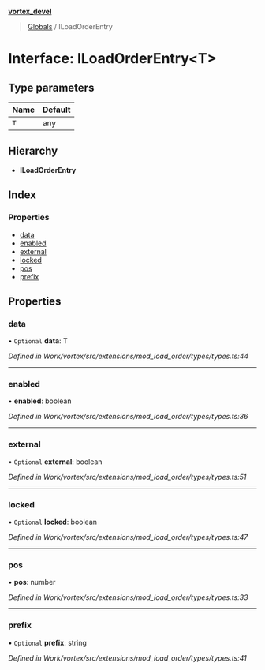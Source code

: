 **[vortex_devel](../README.md)**

> [Globals](../globals.md) / ILoadOrderEntry

# Interface: ILoadOrderEntry\<T>

## Type parameters

Name | Default |
------ | ------ |
`T` | any |

## Hierarchy

* **ILoadOrderEntry**

## Index

### Properties

* [data](iloadorderentry.md#data)
* [enabled](iloadorderentry.md#enabled)
* [external](iloadorderentry.md#external)
* [locked](iloadorderentry.md#locked)
* [pos](iloadorderentry.md#pos)
* [prefix](iloadorderentry.md#prefix)

## Properties

### data

• `Optional` **data**: T

*Defined in Work/vortex/src/extensions/mod_load_order/types/types.ts:44*

___

### enabled

•  **enabled**: boolean

*Defined in Work/vortex/src/extensions/mod_load_order/types/types.ts:36*

___

### external

• `Optional` **external**: boolean

*Defined in Work/vortex/src/extensions/mod_load_order/types/types.ts:51*

___

### locked

• `Optional` **locked**: boolean

*Defined in Work/vortex/src/extensions/mod_load_order/types/types.ts:47*

___

### pos

•  **pos**: number

*Defined in Work/vortex/src/extensions/mod_load_order/types/types.ts:33*

___

### prefix

• `Optional` **prefix**: string

*Defined in Work/vortex/src/extensions/mod_load_order/types/types.ts:41*
